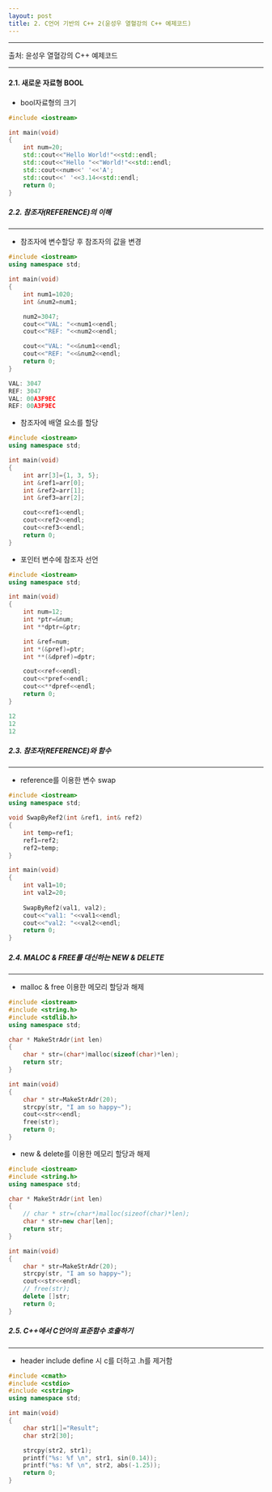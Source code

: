 ```yaml
---
layout: post
title: 2. C언어 기반의 C++ 2(윤성우 열혈강의 C++ 예제코드) 
---
```

---

출처: 윤성우 열혈강의 C++ 예제코드

---
#### 2.1. 새로운 자료형 BOOL
* bool자료형의 크기

```cpp
#include <iostream>

int main(void)
{
	int num=20;
	std::cout<<"Hello World!"<<std::endl;
	std::cout<<"Hello "<<"World!"<<std::endl;
	std::cout<<num<<' '<<'A';
	std::cout<<' '<<3.14<<std::endl;
	return 0;
}
```
##### 2.2. 참조자(REFERENCE)의 이해
---
* 참조자에 변수할당 후 참조자의 값을 변경

```cpp
#include <iostream>
using namespace std;

int main(void)
{
	int num1=1020;
	int &num2=num1;

	num2=3047;
	cout<<"VAL: "<<num1<<endl;
	cout<<"REF: "<<num2<<endl;

	cout<<"VAL: "<<&num1<<endl;
	cout<<"REF: "<<&num2<<endl;
	return 0;
}
```
```cpp
VAL: 3047
REF: 3047
VAL: 00A3F9EC
REF: 00A3F9EC
```
* 참조자에 배열 요소를 할당

```cpp
#include <iostream>
using namespace std;

int main(void)
{
	int arr[3]={1, 3, 5};
	int &ref1=arr[0];
	int &ref2=arr[1];
	int &ref3=arr[2];

	cout<<ref1<<endl;
	cout<<ref2<<endl;
	cout<<ref3<<endl;
	return 0;
}
```

* 포인터 변수에 참조자 선언

```cpp
#include <iostream>
using namespace std;

int main(void)
{
	int num=12;
	int *ptr=&num;
	int **dptr=&ptr;

	int &ref=num;
	int *(&pref)=ptr;
	int **(&dpref)=dptr;

	cout<<ref<<endl;
	cout<<*pref<<endl;
	cout<<**dpref<<endl;
	return 0;
}
```
```cpp
12
12
12
```
##### 2.3. 참조자(REFERENCE)와 함수
---
* reference를 이용한 변수 swap

```cpp
#include <iostream>
using namespace std;

void SwapByRef2(int &ref1, int& ref2)
{
	int temp=ref1;
	ref1=ref2;
	ref2=temp;
}

int main(void)
{
	int val1=10;
	int val2=20;
	
	SwapByRef2(val1, val2);
	cout<<"val1: "<<val1<<endl;
	cout<<"val2: "<<val2<<endl;
	return 0;
}
```

##### 2.4. MALOC & FREE를 대신하는 NEW & DELETE
---
* malloc & free 이용한 메모리 할당과 해제

```cpp
#include <iostream>
#include <string.h>
#include <stdlib.h>
using namespace std;

char * MakeStrAdr(int len)
{
	char * str=(char*)malloc(sizeof(char)*len);
	return str;
}

int main(void)
{
	char * str=MakeStrAdr(20);
	strcpy(str, "I am so happy~");
	cout<<str<<endl;
	free(str);
	return 0;
}
```
* new & delete를 이용한 메모리 할당과 해제

```cpp
#include <iostream>
#include <string.h>
using namespace std;

char * MakeStrAdr(int len)
{
	// char * str=(char*)malloc(sizeof(char)*len);
	char * str=new char[len];
	return str;
}

int main(void)
{
	char * str=MakeStrAdr(20);
	strcpy(str, "I am so happy~");
	cout<<str<<endl;
	// free(str);
	delete []str;
	return 0;
}

```

##### 2.5. C++에서 C언어의 표준함수 호출하기
---
* header include define 시 c를 더하고 .h를 제거함

```cpp
#include <cmath>
#include <cstdio>
#include <cstring>
using namespace std;

int main(void)
{
	char str1[]="Result";
	char str2[30];

	strcpy(str2, str1);
	printf("%s: %f \n", str1, sin(0.14));
	printf("%s: %f \n", str2, abs(-1.25));
	return 0;
}
```